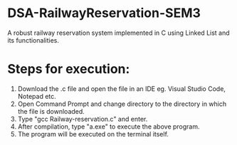 # DSA-RailwayReservation-SEM3
A robust railway reservation system implemented in C using Linked List and its functionalities.

# Steps for execution:
1) Download the .c file and open the file in an IDE eg. Visual Studio Code, Notepad etc. 
2) Open Command Prompt and change directory to the directory in which the file is downloaded. 
3) Type "gcc Railway-reservation.c" and enter. 
4) After compilation, type "a.exe" to execute the above program. 
5) The program will be executed on the terminal itself. 
